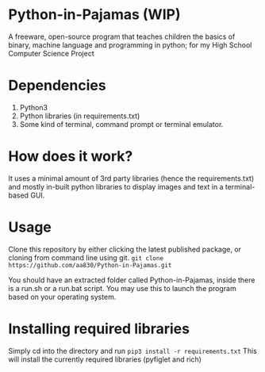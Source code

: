 # Python-in-Pajamas (WIP)
A freeware, open-source program that teaches children the basics of binary, machine language and programming in python; for my High School Computer Science Project


# Dependencies

1. Python3
2. Python libraries (in requirements.txt)
3. Some kind of terminal, command prompt or terminal emulator.


# How does it work?

It uses a minimal amount of 3rd party libraries (hence the requirements.txt) and mostly in-built python libraries to display images and text in a terminal-based GUI.


# Usage

Clone this repository by either clicking the latest published package, or cloning from command line using git.
`git clone https://github.com/aa830/Python-in-Pajamas.git`


You should have an extracted folder called Python-in-Pajamas, inside there is a run.sh or a run.bat script. You may use this to launch the program based on your operating system.

# Installing required libraries

Simply cd into the directory and run `pip3 install -r requirements.txt`
This will install the currently required libraries (pyfiglet and rich)
